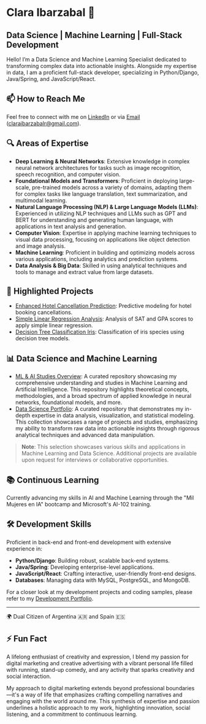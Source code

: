 # Clara Ibarzabal 👋

## Data Science | Machine Learning | Full-Stack Development

Hello! I’m a Data Science and Machine Learning Specialist dedicated to transforming complex data into actionable insights. Alongside my expertise in data, I am a proficient full-stack developer, specializing in Python/Django, Java/Spring, and JavaScript/React.

## 📫 How to Reach Me

Feel free to connect with me on [LinkedIn](https://www.linkedin.com/in/clara-ibarzabal/) or via [Email](mailto:claraibarzabalr@gmail.com) (claraibarzabalr@gmail.com).


## 🔍 Areas of Expertise

- **Deep Learning & Neural Networks**: Extensive knowledge in complex neural network architectures for tasks such as image recognition, speech recognition, and computer vision.
- **Foundational Models and Transformers**: Proficient in deploying large-scale, pre-trained models across a variety of domains, adapting them for complex tasks like language translation, text summarization, and multimodal learning.
- **Natural Language Processing (NLP) & Large Language Models (LLMs)**: Experienced in utilizing NLP techniques and LLMs such as GPT and BERT for understanding and generating human language, with applications in text analysis and generation.
- **Computer Vision**: Expertise in applying machine learning techniques to visual data processing, focusing on applications like object detection and image analysis.
- **Machine Learning**: Proficient in building and optimizing models across various applications, including analytics and prediction systems.
- **Data Analysis & Big Data**: Skilled in using analytical techniques and tools to manage and extract value from large datasets.

## 🚀 Highlighted Projects

- [Enhanced Hotel Cancellation Prediction](https://github.com/claraibarzabal-portfolio/enhanced-hotel-cancellation-prediction): Predictive modeling for hotel booking cancellations.
- [Simple Linear Regression Analysis](https://github.com/claraibarzabal-portfolio/simple-linear-regression-analysis): Analysis of SAT and GPA scores to apply simple linear regression.
- [Decision Tree Classification Iris](https://github.com/claraibarzabal-portfolio/decision_tree_classification_iris): Classification of iris species using decision tree models.

## 📊 Data Science and Machine Learning
- [ML & AI Studies Overview](https://github.com/claraibarzabal-portfolio/ml_ai): A curated repository showcasing my comprehensive understanding and studies in Machine Learning and Artificial Intelligence. This repository highlights theoretical concepts, methodologies, and a broad spectrum of applied knowledge in neural networks, foundational models, and more.
- [Data Science Portfolio](https://github.com/claraibarzabal-portfolio/data_science): A curated repository that demonstrates my in-depth expertise in data analysis, visualization, and statistical modeling. This collection showcases a range of projects and studies, emphasizing my ability to transform raw data into actionable insights through rigorous analytical techniques and advanced data manipulation.


> **Note**: This selection showcases various skills and applications in Machine Learning and Data Science. Additional projects are available upon request for interviews or collaborative opportunities.

## 📚 Continuous Learning

Currently advancing my skills in AI and Machine Learning through the "Mil Mujeres en IA" bootcamp and Microsoft's AI-102 training.

## 🛠️ Development Skills

Proficient in back-end and front-end development with extensive experience in:
- **Python/Django**: Building robust, scalable back-end systems.
- **Java/Spring**: Developing enterprise-level applications.
- **JavaScript/React**: Crafting interactive, user-friendly front-end designs.
- **Databases**: Managing data with MySQL, PostgreSQL, and MongoDB.

For a closer look at my development projects and coding samples, please refer to my [Development Portfolio](https://github.com/claraibarzabal-portfolio/development).

---

🌍 Dual Citizen of Argentina 🇦🇷 and Spain 🇪🇸

## ⚡ Fun Fact

A lifelong enthusiast of creativity and expression, I blend my passion for digital marketing and creative advertising with a vibrant personal life filled with running, stand-up comedy, and any activity that sparks creativity and social interaction. 

My approach to digital marketing extends beyond professional boundaries—it's a way of life that emphasizes crafting compelling narratives and engaging with the world around me. This synthesis of expertise and passion underlines a holistic approach to my work, highlighting innovation, social listening, and a commitment to continuous learning.




